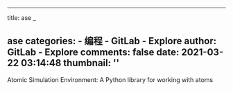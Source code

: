 
---
title: ase
_

ase
categories: 
    - 编程
    - GitLab - Explore
author: GitLab - Explore
comments: false
date: 2021-03-22 03:14:48
thumbnail: ''
---

<div>   
Atomic Simulation Environment: A Python library for working with atoms
  
</div>
            